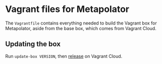 # Vagrant files for Metapolator

The `Vagrantfile` contains everything needed to build the Vagrant box for
Metapolator, aside from the base box, which comes from Vagrant Cloud.


## Updating the box

Run `update-box VERSION`, then [release](https://vagrantcloud.com/metapolator/boxes/bleeding-edge/ ) on Vagrant Cloud.
